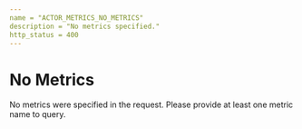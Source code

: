 ```yaml
---
name = "ACTOR_METRICS_NO_METRICS"
description = "No metrics specified."
http_status = 400
---
```


# No Metrics

No metrics were specified in the request. Please provide at least one metric name to query.